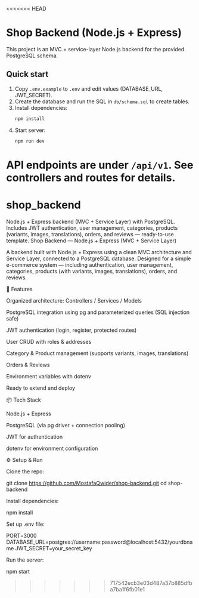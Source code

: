 <<<<<<< HEAD
# Shop Backend (Node.js + Express)

This project is an MVC + service-layer Node.js backend for the provided PostgreSQL schema.

## Quick start

1. Copy `.env.example` to `.env` and edit values (DATABASE_URL, JWT_SECRET).
2. Create the database and run the SQL in `db/schema.sql` to create tables.
3. Install dependencies:
   ```bash
   npm install
   ```
4. Start server:
   ```bash
   npm run dev
   ```

API endpoints are under `/api/v1`. See controllers and routes for details.
=======
# shop_backend
Node.js + Express backend (MVC + Service Layer) with PostgreSQL. Includes JWT authentication, user management, categories, products (variants, images, translations), orders, and reviews — ready-to-use template.
Shop Backend — Node.js + Express (MVC + Service Layer)

A backend built with Node.js + Express using a clean MVC architecture and Service Layer, connected to a PostgreSQL database.
Designed for a simple e-commerce system — including authentication, user management, categories, products (with variants, images, translations), orders, and reviews.

🚀 Features

Organized architecture: Controllers / Services / Models

PostgreSQL integration using pg and parameterized queries (SQL injection safe)

JWT authentication (login, register, protected routes)

User CRUD with roles & addresses

Category & Product management (supports variants, images, translations)

Orders & Reviews

Environment variables with dotenv

Ready to extend and deploy

📦 Tech Stack

Node.js + Express

PostgreSQL (via pg driver + connection pooling)

JWT for authentication

dotenv for environment configuration

⚙️ Setup & Run

Clone the repo:

git clone https://github.com/MostafaQwider/shop-backend.git
cd shop-backend


Install dependencies:

npm install


Set up .env file:

PORT=3000
DATABASE_URL=postgres://username:password@localhost:5432/yourdbname
JWT_SECRET=your_secret_key


Run the server:

npm start
>>>>>>> 717542ecb3e03d487a37b885dfba7ba1f6fb01e1
